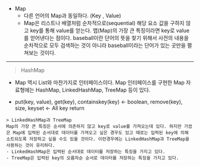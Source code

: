 - Map
	- 다른 언어의 Map과 동일하다. (Key , Value)
	- Map은 리스트나 배열처럼 순차적으로(sequential) 해당 요소 값을 구하지 않고 key를 통해 value를 얻는다. 맵(Map)의 가장 큰 특징이라면 key로 value를 얻어낸다는 점이다. baseball이란 단어의 뜻을 찾기 위해서 사전의 내용을 순차적으로 모두 검색하는 것이 아니라 baseball이라는 단어가 있는 곳만을 펼쳐보는 것이다.

---------

> HashMap
 - Map 역시 List와 마찬가지로 인터페이스이다. Map 인터페이스를 구현한 Map 자료형에는 HashMap, LinkedHashMap, TreeMap 등이 있다.

- put(key, value), get(key), containskey(key) <- boolean, remove(key), size, keyset <- All key return

```
> LinkedHashMap과 TreeMap
Map의 가장 큰 특징은 순서에 의존하지 않고 key로 value를 가져오는데 있다. 하지만 가끔은 Map에 입력된 순서대로 데이터를 가져오고 싶은 경우도 있고 때로는 입력된 key에 의해 소트되도록 저장하고 싶을 수도 있을 것이다. 이런경우에는 LinkedHashMap과 TreeMap을 사용하는 것이 유리하다.
- LinkedHashMap은 입력된 순서대로 데이터를 저장하는 특징을 가지고 있다.
- TreeMap은 입력된 key의 오름차순 순서로 데이터를 저장하는 특징을 가지고 있다.
```